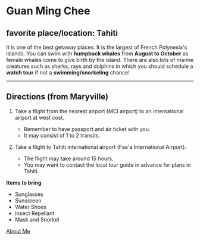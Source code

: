 # Guan Ming Chee

## favorite place/location: Tahiti
It is one of the best getaway places. It is the largest of French Polynesia's islands. You can swim with **humpback whales** from **August to October** as female whales come to give birth by the island. There are also lots of marine creatures such as sharks, rays and dolphins in which you should schedule a **watch tour** if not a **swimming/snorkeling** chance!

---

## Directions (from Maryville)
1. Take a flight from the nearest airport (MCI airport) to an international airport at west cost.
    - Remember to have passport and air ticket with you. 
    - It may consist of 1 to 2 transits.

2. Take a flight to Tahiti international airport (Faa'a International Airport).
    - The flight may take around 15 hours. 
    - You may want to contact the local tour guide in advance for plans in Tahiti.

**Items to bring**
* Sunglasses
* Sunscreen
* Water Shoes
* Insect Repellant
* Mask and Snorkel

[About Me](https://github.com/GuanMingChee/assignment2-Chee/blob/main/AboutMe.md)